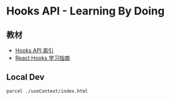# Hooks API - Learning By Doing

## 教材

- [Hooks API 索引](https://zh-hans.reactjs.org/docs/hooks-reference.html)
- [React Hooks 学习指南](https://fe.rualc.com/note/react-hooks.html)

## Local Dev

`parcel ./useContext/index.html`
